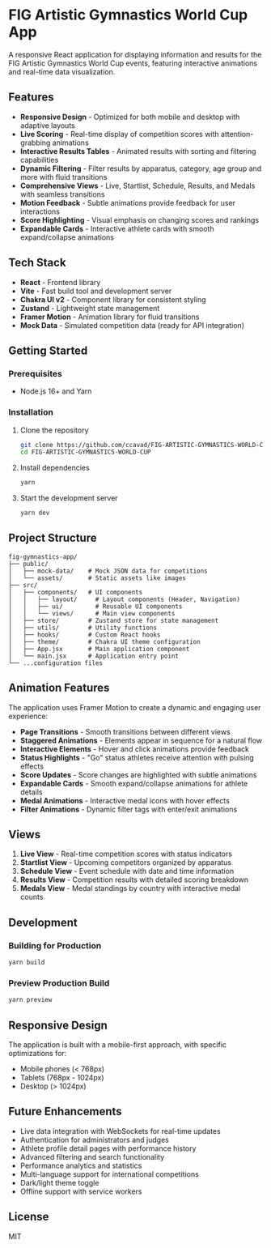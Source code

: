# FIG Artistic Gymnastics World Cup App

A responsive React application for displaying information and results for the FIG Artistic Gymnastics World Cup events, featuring interactive animations and real-time data visualization.

## Features

- **Responsive Design** - Optimized for both mobile and desktop with adaptive layouts
- **Live Scoring** - Real-time display of competition scores with attention-grabbing animations
- **Interactive Results Tables** - Animated results with sorting and filtering capabilities
- **Dynamic Filtering** - Filter results by apparatus, category, age group and more with fluid transitions
- **Comprehensive Views** - Live, Startlist, Schedule, Results, and Medals with seamless transitions
- **Motion Feedback** - Subtle animations provide feedback for user interactions
- **Score Highlighting** - Visual emphasis on changing scores and rankings
- **Expandable Cards** - Interactive athlete cards with smooth expand/collapse animations

## Tech Stack

- **React** - Frontend library
- **Vite** - Fast build tool and development server
- **Chakra UI v2** - Component library for consistent styling
- **Zustand** - Lightweight state management
- **Framer Motion** - Animation library for fluid transitions
- **Mock Data** - Simulated competition data (ready for API integration)

## Getting Started

### Prerequisites

- Node.js 16+ and Yarn

### Installation

1. Clone the repository

   ```bash
   git clone https://github.com/ccavad/FIG-ARTISTIC-GYMNASTICS-WORLD-CUP.git
   cd FIG-ARTISTIC-GYMNASTICS-WORLD-CUP
   ```

2. Install dependencies

   ```bash
   yarn
   ```

3. Start the development server
   ```bash
   yarn dev
   ```

## Project Structure

```
fig-gymnastics-app/
├── public/
│   ├── mock-data/    # Mock JSON data for competitions
│   └── assets/       # Static assets like images
├── src/
│   ├── components/   # UI components
│   │   ├── layout/     # Layout components (Header, Navigation)
│   │   ├── ui/         # Reusable UI components
│   │   └── views/      # Main view components
│   ├── store/        # Zustand store for state management
│   ├── utils/        # Utility functions
│   ├── hooks/        # Custom React hooks
│   ├── theme/        # Chakra UI theme configuration
│   ├── App.jsx       # Main application component
│   └── main.jsx      # Application entry point
└── ...configuration files
```

## Animation Features

The application uses Framer Motion to create a dynamic and engaging user experience:

- **Page Transitions** - Smooth transitions between different views
- **Staggered Animations** - Elements appear in sequence for a natural flow
- **Interactive Elements** - Hover and click animations provide feedback
- **Status Highlights** - "Go" status athletes receive attention with pulsing effects
- **Score Updates** - Score changes are highlighted with subtle animations
- **Expandable Cards** - Smooth expand/collapse animations for athlete details
- **Medal Animations** - Interactive medal icons with hover effects
- **Filter Animations** - Dynamic filter tags with enter/exit animations

## Views

1. **Live View** - Real-time competition scores with status indicators
2. **Startlist View** - Upcoming competitors organized by apparatus
3. **Schedule View** - Event schedule with date and time information
4. **Results View** - Competition results with detailed scoring breakdown
5. **Medals View** - Medal standings by country with interactive medal counts

## Development

### Building for Production

```bash
yarn build
```

### Preview Production Build

```bash
yarn preview
```

## Responsive Design

The application is built with a mobile-first approach, with specific optimizations for:

- Mobile phones (< 768px)
- Tablets (768px - 1024px)
- Desktop (> 1024px)

## Future Enhancements

- Live data integration with WebSockets for real-time updates
- Authentication for administrators and judges
- Athlete profile detail pages with performance history
- Advanced filtering and search functionality
- Performance analytics and statistics
- Multi-language support for international competitions
- Dark/light theme toggle
- Offline support with service workers

## License

MIT
